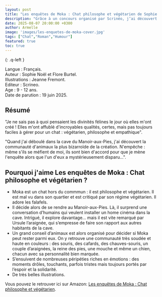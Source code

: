 ```yaml
---
layout: post
title: "Les enquêtes de Moka : Chat philosophe et végétarien de Sophie Noël, Flore Burtel, Jeanne Fremont."
description: "Grâce à un concours organisé par Scrinéo, j’ai découvert Les enquêtes de Moka : Chat philosophe et végétarien, une lecture originale avec beaucoup d'humour."
date: 2025-08-07 20:00:00 +0300
author: Armelle
image: 'images/les-enquetes-de-moka-cover.jpg'
tags: ["Chat","Roman","Humour"]
featured: true
toc: true
---
```


{: .q-left }

Langue : Français.      
Auteur : Sophie Noël et Flore Burtel.     
Illustrations : Jeanne Fremont.                      
Editeur : Scrineo.             
Age :  9 - 12 ans.                           
Date de parution : 19 juin 2025.       

## Résumé

"Je ne sais pas à quoi pensaient les divinités félines le jour où elles m'ont créé ! Elles m'ont affublé d'incroyables qualités, certes, mais pas toujours faciles à gérer pour un chat : végétarien, philosophe et empathique".

"Quand j'ai déboulé dans la cave du Manoir-aux-Pies, j'ai découvert la communauté d'animaux la plus bizarroïde de la création. N'empêche : même s'ils se méfient de moi, ils sont bien d'accord pour que je mène l'enquête alors que l'un d'eux a mystérieusement disparu...".

## Pourquoi j'aime Les enquêtes de Moka : Chat philosophe et végétarien ?

- Moka est un chat hors du commmun : il est philosophe et végétarien. Il est mal vu dans son quartier et est critiqué par son régime végétarien. Il adore les falafels.
- Il décide alors de se rendre au Manoir-aux-Pies. Là, il surprend une conversation d’humains qui veulent installer un home cinéma dans la cave. Intrigué, il explore davantage... mais il est vite remarqué par Ursule l’araignée, qui s’empresse de faire son rapport aux autres habitants de la cave.
- Un grand conseil d’animaux est alors organisé pour décider si Moka peut rester parmi eux. On y retrouve une communauté très soudée et haute en couleurs : des souris, des cafards, des chauves-souris, un couple d’araignées, la reine des pies, une mouche et même un chien, chacun avec sa personnalité bien marquée.
- S’ensuivent de nombreuses péripéties riches en émotions : des moments drôles, touchants, parfois tristes mais toujours portés par l’espoir et la solidarité.
- De très belles illustrations.

Vous pouvez le retrouver ici sur Amazon: [Les enquêtes de Moka : Chat philosophe et végétarien](https://amzn.to/41q7dPz).



